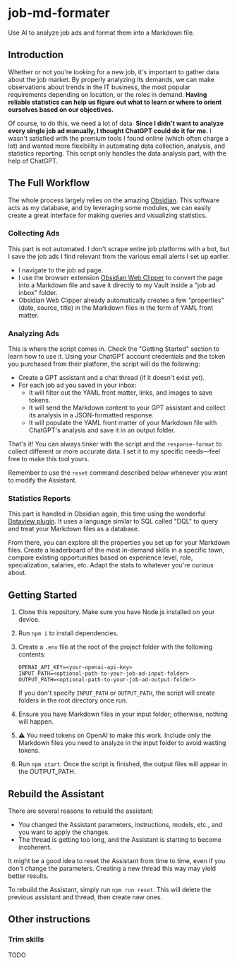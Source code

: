 # job-md-formater

Use AI to analyze job ads and format them into a Markdown file.

## Introduction

Whether or not you're looking for a new job, it's important to gather data about the job market. By properly analyzing its demands, we can make observations about trends in the IT business, the most popular requirements depending on location, or the roles in demand. **Having reliable statistics can help us figure out what to learn or where to orient ourselves based on our objectives.**  

Of course, to do this, we need a lot of data. **Since I didn't want to analyze every single job ad manually, I thought ChatGPT could do it for me.** I wasn't satisfied with the premium tools I found online (which often charge a lot) and wanted more flexibility in automating data collection, analysis, and statistics reporting. This script only handles the data analysis part, with the help of ChatGPT.

## The Full Workflow

The whole process largely relies on the amazing [Obsidian](https://obsidian.md/). This software acts as my database, and by leveraging some modules, we can easily create a great interface for making queries and visualizing statistics.

### Collecting Ads

This part is not automated. I don't scrape entire job platforms with a bot, but I save the job ads I find relevant from the various email alerts I set up earlier.  

- I navigate to the job ad page.
- I use the browser extension [Obsidian Web Clipper](https://obsidian.md/clipper) to convert the page into a Markdown file and save it directly to my Vault inside a "job ad inbox" folder.
- Obsidian Web Clipper already automatically creates a few "properties" (date, source, title) in the Markdown files in the form of YAML front matter.

### Analyzing Ads

This is where the script comes in. Check the "Getting Started" section to learn how to use it. Using your ChatGPT account credentials and the token you purchased from their platform, the script will do the following:

- Create a GPT assistant and a chat thread (if it doesn't exist yet).
- For each job ad you saved in your inbox:
  - It will filter out the YAML front matter, links, and images to save tokens.
  - It will send the Markdown content to your GPT assistant and collect its analysis in a JSON-formatted response.
  - It will populate the YAML front matter of your Markdown file with ChatGPT's analysis and save it in an output folder.

That's it! You can always tinker with the script and the `response-format` to collect different or more accurate data. I set it to my specific needs—feel free to make this tool yours.  

Remember to use the `reset` command described below whenever you want to modify the Assistant.

### Statistics Reports

This part is handled in Obsidian again, this time using the wonderful [Dataview plugin](https://blacksmithgu.github.io/obsidian-dataview/). It uses a language similar to SQL called "DQL" to query and treat your Markdown files as a database.  

From there, you can explore all the properties you set up for your Markdown files. Create a leaderboard of the most in-demand skills in a specific town, compare existing opportunities based on experience level, role, specialization, salaries, etc. Adapt the stats to whatever you're curious about.

## Getting Started

1. Clone this repository. Make sure you have Node.js installed on your device.
2. Run `npm i` to install dependencies.
3. Create a `.env` file at the root of the project folder with the following contents:

   ```env
   OPENAI_API_KEY=<your-openai-api-key>
   INPUT_PATH=<optional-path-to-your-job-ad-input-folder>
   OUTPUT_PATH=<optional-path-to-your-job-ad-output-folder>
   ```

   If you don't specify `INPUT_PATH` or `OUTPUT_PATH`, the script will create folders in the root directory once run.

4. Ensure you have Markdown files in your input folder; otherwise, nothing will happen.
5. ⚠️ You need tokens on OpenAI to make this work. Include only the Markdown files you need to analyze in the input folder to avoid wasting tokens.
6. Run `npm start`. Once the script is finished, the output files will appear in the OUTPUT_PATH.

## Rebuild the Assistant

There are several reasons to rebuild the assistant:

- You changed the Assistant parameters, instructions, models, etc., and you want to apply the changes.
- The thread is getting too long, and the Assistant is starting to become incoherent.

It might be a good idea to reset the Assistant from time to time, even if you don't change the parameters. Creating a new thread this way may yield better results.

To rebuild the Assistant, simply run `npm run reset`. This will delete the previous assistant and thread, then create new ones.  

## Other instructions

### Trim skills

TODO